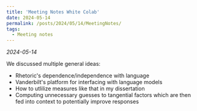 ```yaml
---
title: 'Meeting Notes White Colab'
date: 2024-05-14
permalink: /posts/2024/05/14/MeetingNotes/
tags:
  - Meeting notes
---
```



_2024-05-14_

We discussed multiple general ideas: 

- Rhetoric's dependence/independence with language
- Vanderbilt's platform for interfacing with language models
- How to utlilize measures like that in my dissertation
- Computing unnecessary guesses to tangential factors which are then fed into context to potentially improve responses
